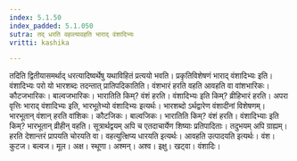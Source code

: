 ```yaml
---
index: 5.1.50
index_padded: 5.1.050
sutra: तद् धरति वहव्त्यावहति भाराद् वंशादिभ्यः
vritti: kashika

---
```

तदिति द्वितीयासमर्थाद् धरत्यादिष्वर्थेषु यथाविहितं प्रत्ययो भवति। प्रकृतिविशेषणं भाराद् वंशादिभ्यः इति। वंशादिभ्यः परो यो भारशब्दः तदन्तात् प्रातिपदिकातिति। वंशभारं हरति वहति आवहति वा वांशभारिकः। कौटजभारिकः। बाल्वजभारिकः। भारातिति किम्? वंशं हरति। वंशादिभ्यः इति किम्? व्रीहिभारं हरति। अपरा वृत्तिः भाराद् वंशादिभ्यः इति, भारभूतेभ्यो वंशादिभ्यः इत्यर्थः। भारशब्दो ऽर्थद्वारेण वंशादीनां विशेषणम्। भारभूतान् वंशान् हरति वांशिकः। कौटजिकः। बाल्वजिकः। भारातिति किम्? वंशं हरति। वंशादिभ्याः इति किम्? भारभूतान् व्रीहीन् वहति। सूत्रार्थद्वयम् अपि च एतदाचार्येण शिष्याः प्रतिपादिताः। तदुभयम् अपि ग्राह्यम्। हरति देशान्तरं प्रापयति चोरयति वा। वहत्युत्क्षिप्य धारयति इत्यर्थः। आवहति उत्पादयति इत्यर्थः। वंश। कुटज। बल्वज। मूल। अक्ष। स्थूणा। अश्मन्। अश्व। इक्षु। खट्वा। वंशादिः।